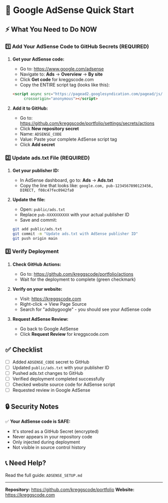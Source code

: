 # 🚀 Google AdSense Quick Start

## ⚡ What You Need to Do NOW

### 1️⃣ Add Your AdSense Code to GitHub Secrets (REQUIRED)

1. **Get your AdSense code:**
   - Go to: https://www.google.com/adsense
   - Navigate to: **Ads** → **Overview** → **By site**
   - Click **Get code** for kreggscode.com
   - Copy the ENTIRE script tag (looks like this):
   ```html
   <script async src="https://pagead2.googlesyndication.com/pagead/js/adsbygoogle.js?client=ca-pub-XXXXXXXXXX"
        crossorigin="anonymous"></script>
   ```

2. **Add it to GitHub:**
   - Go to: https://github.com/kreggscode/portfolio/settings/secrets/actions
   - Click **New repository secret**
   - Name: `ADSENSE_CODE`
   - Value: Paste your complete AdSense script tag
   - Click **Add secret**

### 2️⃣ Update ads.txt File (REQUIRED)

1. **Get your publisher ID:**
   - In AdSense dashboard, go to: **Ads** → **Ads.txt**
   - Copy the line that looks like: `google.com, pub-1234567890123456, DIRECT, f08c47fec0942fa0`

2. **Update the file:**
   - Open: `public/ads.txt`
   - Replace `pub-XXXXXXXXXX` with your actual publisher ID
   - Save and commit:
   ```bash
   git add public/ads.txt
   git commit -m "Update ads.txt with AdSense publisher ID"
   git push origin main
   ```

### 3️⃣ Verify Deployment

1. **Check GitHub Actions:**
   - Go to: https://github.com/kreggscode/portfolio/actions
   - Wait for the deployment to complete (green checkmark)

2. **Verify on your website:**
   - Visit: https://kreggscode.com
   - Right-click → View Page Source
   - Search for "adsbygoogle" - you should see your AdSense code

3. **Request AdSense Review:**
   - Go back to Google AdSense
   - Click **Request Review** for kreggscode.com

## ✅ Checklist

- [ ] Added `ADSENSE_CODE` secret to GitHub
- [ ] Updated `public/ads.txt` with your publisher ID
- [ ] Pushed ads.txt changes to GitHub
- [ ] Verified deployment completed successfully
- [ ] Checked website source code for AdSense script
- [ ] Requested review in Google AdSense

## 🔒 Security Notes

✅ **Your AdSense code is SAFE:**
- It's stored as a GitHub Secret (encrypted)
- Never appears in your repository code
- Only injected during deployment
- Not visible in source control history

## 📞 Need Help?

Read the full guide: `ADSENSE_SETUP.md`

---

**Repository:** https://github.com/kreggscode/portfolio
**Website:** https://kreggscode.com

